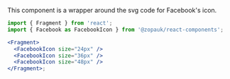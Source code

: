 This component is a wrapper around the svg code for Facebook's icon.

```jsx
import { Fragment } from 'react';
import { Facebook as FacebookIcon } from '@zopauk/react-components';

<Fragment>
  <FacebookIcon size="24px" />
  <FacebookIcon size="36px" />
  <FacebookIcon size="48px" />
</Fragment>;
```
